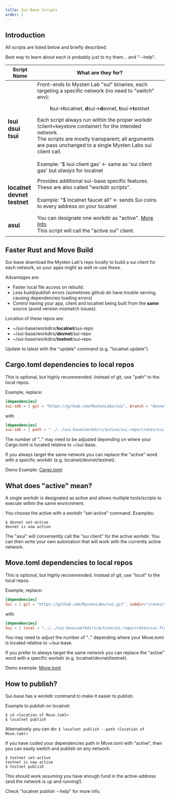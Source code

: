 ```yaml
---
title: Sui-Base Scripts
order: 1
---
```


## Introduction
All scripts are listed below and briefly described.

Best way to learn about each is probably just to try them... and "--help".


| **Script Name**                            | **What are they for?**                                                                                                                                                                                                                                                                                                                                                                                                                                                                                                                                   |
| ------------------------------------------ | -------------------------------------------------------------------------------------------------------------------------------------------------------------------------------------------------------------------------------------------------------------------------------------------------------------------------------------------------------------------------------------------------------------------------------------------------------------------------------------------------------------------------------------------------------- |
| <h3>lsui<br>dsui<br>tsui<br></h3>          | Front-ends to Mysten Lab "sui" binaries, each targeting a specific network (no need to "switch" env):<br><p style="text-align:center"><b>l</b>sui→<b>l</b>ocalnet,&nbsp;<b>d</b>sui→<b>d</b>evnet,&nbsp;<b>t</b>sui→<b>t</b>estnet</p>Each script always run within the proper workdir (client+keystore container) for the intended network.<br>The scripts are mostly transparent; all arguments are pass unchanged to a single Mysten Labs sui client call.<br><br>Example: '$ lsui client gas'   ← same as 'sui client gas' but *always* for localnet |
| <h3>localnet<br>devnet<br>testnet<br></h3> | Provides additional sui-base specific features. These are also called "workdir scripts".<br><br>Example: "$ localnet faucet all"  ← sends Sui coins to every address on your localnet<br>                                                                                                                                                                                                                                                                                                                                                                |
| <h3>asui</h3>                              | You can designate one workdir as "active". [More Info](scripts.md#what-does-active-mean)<br> This script will call the "active sui" client.                                                                                                                                                                                                                                                                                                                                                                                                              |

## Faster Rust and Move Build
Sui-base download the Mysten Lab's repo locally to build a sui client for each network, so your apps might as well re-use these.

Advantages are:

   * Faster local file access on rebuild.
   * Less build/publish errors (sometimes github do have trouble serving, causing dependencies loading errors)
   * Control having your app, client and localnet being built from the **same** source (avoid version mismatch issues).

Location of these repos are:

  - ~/sui-base/workdirs/**localnet**/sui-repo
  - ~/sui-base/workdirs/**devnet**/sui-repo
  - ~/sui-base/workdirs/**testnet**/sui-repo

Update to latest with the "update" command (e.g. "localnet update").
<br>

## Cargo.toml dependencies to local repos
This is optional, but highly recommended. Instead of git, use "path" to the local repos.

Example, replace:<br>
```toml
[dependencies]
sui-sdk = { git = "https://github.com/MystenLabs/sui", branch = "devnet" }
```
with
```toml
[dependencies]
sui-sdk = { path = "../../sui-base/workdirs/active/sui-repo/crates/sui-sdk/" }
```
The number of ".." may need to be adjusted depending on where your Cargo.toml is located relative to ~/sui-base.

If you always target the same network you can replace the "active" word with a specific workdir (e.g. localnet/devnet/testnet).

Demo Example: [Cargo.toml](https://github.com/sui-base/sui-base/blob/main/rust/demo-app/Cargo.toml)

## What does "active" mean?
A single workdir is designated as active and allows multiple tools/scripts to execute within the same environment.

You choose the active with a workdir "set-active" command. Examples:
```shell
$ devnet set-active
devnet is now active
```
The "asui" will conveniently call the "sui client" for the active workdir. You can then write your own automation that will work with the currently active network.

## Move.toml dependencies to local repos
This is optional, but highly recommended. Instead of git, use "local" to the local repos.

Example, replace:<br>
```toml
[dependencies]
Sui = { git = "https://github.com/MystenLabs/sui.git", subdir="crates/sui-framework/packages/sui-framework/", rev = "devnet" }
```
with
```toml
[dependencies]
Sui = { local = "../../sui-base/workdirs/active/sui-repo/crates/sui-framework/packages/sui-framework" }
```
You may need to adjust the number of ".." depending where your Move.toml is located relative to ~/sui-base.

If you prefer to always target the same network you can replace the "active" word with a specific workdir (e.g. localnet/devnet/testnet).

Demo example: [Move.toml](https://github.com/sui-base/sui-base/blob/main/rust/demo-app/move/Move.toml)

## How to publish?
Sui-base has a workdir command to make it easier to publish.

Example to publish on localnet:
```shell
$ cd <location of Move.toml>
$ localnet publish
```

Alternatively you can do:
```$ localnet publish --path <location of Move.toml>```

If you have coded your dependencies path in Move.toml with "active", then you can easily switch and publish on any network:
```shell
$ testnet set-active
testnet is now active
$ testnet publish
```

This should work assuming you have enough fund in the active-address (and the network is up and running!).

Check "localnet publish --help" for more info.

